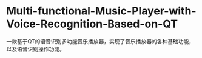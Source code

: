 # Multi-functional-Music-Player-with-Voice-Recognition-Based-on-QT
一款基于QT的语音识别多功能音乐播放器，实现了音乐播放器的各种基础功能，以及语音识别操作功能。
